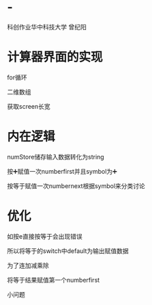 # -
科创作业华中科技大学 曾纪阳

# 计算器界面的实现
for循环

二维数组

获取screen长宽
# 内在逻辑
numStore储存输入数据转化为string

按➕赋值一次numberfirst并且symbol为➕

按等于赋值一次numbernext根据symbol来分类讨论
# 优化
如按e直接按等于会出现错误

所以将等于的switch中default为输出赋值数据

为了连加减乘除

将等于结果赋值第一个numberfirst

小问题
